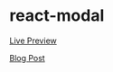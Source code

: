 # react-modal

[Live Preview](https://apps.damirpristav.com/react-modal/)

[Blog Post](https://codingfromscratch.dev/reactjs-modal-component/)